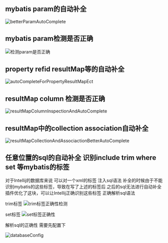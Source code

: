## mybatis param的自动补全
![betterParamAutoComplete](https://raw.githubusercontent.com/gejun123456/MyBatisCodeHelper-Pro/master/screenshots/betterParamAutoComplete.gif)

## mybatis param检测是否正确
![检测param是否正确](https://raw.githubusercontent.com/gejun123456/MyBatisCodeHelper-Pro/master/screenshots/检测param是否正确.gif)

## property refid resultMap等的自动补全
![autoCompleteForPropertyResultMapEct](https://raw.githubusercontent.com/gejun123456/MyBatisCodeHelper-Pro/master/screenshots/autoCompleteForPropertyResultMapEct.gif)

## resultMap column 检测是否正确
![resultMapColumnInspectionAndAutoComplete](https://raw.githubusercontent.com/gejun123456/MyBatisCodeHelper-Pro/master/screenshots/resultMapColumnInspectionAndAutoComplete.gif)

## resultMap中的collection association自动补全
![resultMapCollectionAndAssociactionBetterAutoComplete](https://raw.githubusercontent.com/gejun123456/MyBatisCodeHelper-Pro/master/screenshots/resultMapCollectionAndAssociactionBetterAutoComplete.gif)

## 任意位置的sql的自动补全 识别include trim where set 等mybatis的标签
对于Intellij的数据库来说 可以对一个xml的标签 注入sql语法
补全的时候由于不能识别mybatis的这些标签，导致在写了上述的标签后 之后的sql无法进行自动补全
插件优化了这块，可以让Intellij正确识别这些标签 正确解析sql语法

trim标签
![trim标签正确性检测](https://raw.githubusercontent.com/gejun123456/MyBatisCodeHelper-Pro/master/screenshots/trim标签正确性检测.gif)

set标签
![set标签正确性](https://raw.githubusercontent.com/gejun123456/MyBatisCodeHelper-Pro/master/screenshots/set标签正确性.gif)

解析sql的正确性 需要先配置下

![databaseConfig](https://raw.githubusercontent.com/gejun123456/MyBatisCodeHelper-Pro/master/screenshots/configDatabase.png)





